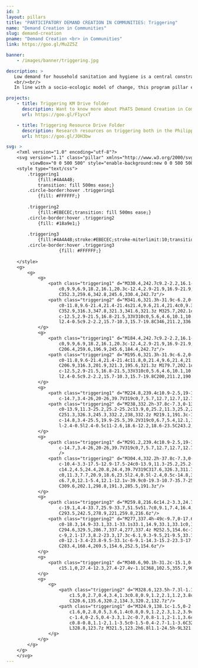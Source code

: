 ```yaml
---
id: 3
layout: pillars
title: "PARTICIPATORY DEMAND CREATION IN COMMUNITIES: Triggering"
name: "Demand Creation in Communities"
slug: demand-creation
pname: "Demand Creation <br> in Communities"
link: https://goo.gl/Mu2Z5Z

banner:
    - /images/banner/triggering.jpg

description: >
   Low demand for household sanitation and hygiene is a central constraint to service improvement, with most households unaware of the true costs of inadequate sanitation and hygiene and, therefore, preferring other spending priorities. For similar reasons, not many communities give priority to collective sanitation and hygiene improvement, with few of those using improved sanitation facilities realizing that their families are affected by the inadequate sanitation of their neighbors.
   <br/><br/>
   In line with a socio-ecologic model of change, this program pillar encourages the implementation of a range of different and complementary approaches to sanitation and hygiene demand creation at community and household levels: context, behavioral and social analysis to identify the bottlenecks and drivers towards collective sanitation outcomes; participatory demand creation campaigns designed to trigger rapid behavior change, encourage positive and sustainable actions to improve household sanitation, and plan towards collective sanitation outcomes such as Zero Open Defecation (ZOD) barangays; mass media campaigns; customized behavior change communications; local campaigns involving political, religious and community leaders; organizing and mobilizing communities to create avenues for dialogue with duty bearers to achieve consensus on action plans and coordinated action to enforce and monitor progress against those plans; and collective incentives and rewards designed to encourage behavior change, sustainability and resiliency.

projects: 
    - title: Triggering KM Drive folder
      description: Want to know more about PhATS Demand Creation in Communities? Check out the latest Knowledge Management Pieces!
      url: https://goo.gl/F1ycxT

    - title: Triggering Resource Drive Folder
      description: Research resources on triggering both in the Philippines and around the world can be found here.
      url: https://goo.gl/JOH3bw

svg: >
    <?xml version="1.0" encoding="utf-8"?>
    <svg version="1.1" class="pillar" xmlns="http://www.w3.org/2000/svg" xmlns:xlink="http://www.w3.org/1999/xlink" x="0px" y="0px"
         viewBox="0 0 500 500" style="enable-background:new 0 0 500 500;" xml:space="preserve">
    <style type="text/css">
        .triggering1
            {fill:#4A4A4B;
            transition: fill 500ms ease;}
        .circle-border:hover .triggering1
            {fill: #FFFFFF;}
            
        .triggering2
            {fill:#EBECEC;transition: fill 500ms ease;}  
        .circle-border:hover .triggering2
            {fill: #18a9e1;}
                    
        .triggering3
            {fill:#4A4A4B;stroke:#EBECEC;stroke-miterlimit:10;transition: fill 500ms ease;}
        .circle-border:hover .triggering3
                    {fill: #FFFFFF;}
        
    </style>
    <g>
        <g>
            <g>
                <path class="triggering1" d="M330.4,242.7c9.2-2.2,16.1-10.4,16.1-20.3c0-11.5-9.3-20.9-20.9-20.9c-11.5,0-20.9,9.3-20.9,20.9
                    c0,9.9,6.9,18.2,16.1,20.3c-12.4,2.9-21.9,16.9-21.9,33.6V310c0,5.9,4.8,10.7,10.7,10.7h31.9c5.9,0,10.7-4.8,10.7-10.7v-33.7
                    C352.3,259.6,342.8,245.6,330.4,242.7z"/>
                <path class="triggering2" d="M341.6,321.3h-31.9c-6.2,0-11.3-5.1-11.3-11.3v-33.7c0-15.9,8.5-29.7,20.4-33.6c-8.7-2.9-14.6-11-14.6-20.3
                    c0-11.8,9.6-21.4,21.4-21.4s21.4,9.6,21.4,21.4c0,9.3-5.9,17.4-14.6,20.3c11.9,3.9,20.4,17.7,20.4,33.6V310
                    C352.9,316.3,347.8,321.3,341.6,321.3z M325.7,202.1c-11.2,0-20.3,9.1-20.3,20.3c0,9.5,6.4,17.6,15.7,19.8l2.4,0.5l-2.4,0.5
                    c-12.5,2.9-21.5,16.8-21.5,33V310c0,5.6,4.6,10.1,10.1,10.1h31.9c5.6,0,10.1-4.6,10.1-10.1v-33.7c0-16.2-9-30.1-21.5-33l-2.4-0.5
                    l2.4-0.5c9.2-2.2,15.7-10.3,15.7-19.8C346,211.2,336.8,202.1,325.7,202.1z"/>
            </g>
            <g>
                <path class="triggering1" d="M184.4,242.7c9.2-2.2,16.1-10.4,16.1-20.3c0-11.5-9.3-20.9-20.9-20.9c-11.5,0-20.9,9.3-20.9,20.9
                    c0,9.9,6.9,18.2,16.1,20.3c-12.4,2.9-21.9,16.9-21.9,33.6V310c0,5.9,4.8,10.7,10.7,10.7h31.9c5.9,0,10.7-4.8,10.7-10.7v-33.7
                    C206.4,259.6,196.9,245.6,184.4,242.7z"/>
                <path class="triggering2" d="M195.6,321.3h-31.9c-6.2,0-11.3-5.1-11.3-11.3v-33.7c0-15.9,8.5-29.7,20.4-33.6c-8.7-2.9-14.6-11-14.6-20.3
                    c0-11.8,9.6-21.4,21.4-21.4c11.8,0,21.4,9.6,21.4,21.4c0,9.3-5.9,17.4-14.6,20.3c11.9,3.9,20.4,17.7,20.4,33.6V310
                    C206.9,316.3,201.9,321.3,195.6,321.3z M179.7,202.1c-11.2,0-20.3,9.1-20.3,20.3c0,9.5,6.4,17.6,15.7,19.8l2.4,0.5l-2.4,0.5
                    c-12.5,2.9-21.5,16.8-21.5,33V310c0,5.6,4.6,10.1,10.1,10.1h31.9c5.6,0,10.1-4.6,10.1-10.1v-33.7c0-16.2-9-30.1-21.5-33l-2.4-0.5
                    l2.4-0.5c9.2-2.2,15.7-10.3,15.7-19.8C200,211.2,190.9,202.1,179.7,202.1z"/>
            </g>
            <g>
                <path class="triggering1" d="M224.8,239.4c10.9-2.5,19-12.3,19-24c0-13.6-11-24.7-24.7-24.7s-24.7,11-24.7,24.7c0,11.7,8.1,21.5,19.1,24
                    c-14.7,3.4-26,20-26,39.7V319c0,7,5.7,12.7,12.7,12.7H238c7,0,12.7-5.7,12.7-12.7v-39.9C250.7,259.4,239.5,242.8,224.8,239.4z"/>
                <path class="triggering2" d="M238,332.2h-37.8c-7.3,0-13.2-5.9-13.2-13.2v-39.9c0-18.9,10.1-35.2,24.4-39.7c-10.4-3.3-17.5-12.9-17.5-24
                    c0-13.9,11.3-25.2,25.2-25.2c13.9,0,25.2,11.3,25.2,25.2c0,11.1-7.1,20.7-17.5,24c14.2,4.5,24.4,20.8,24.4,39.7V319
                    C251.3,326.3,245.3,332.2,238,332.2z M219.1,191.3c-13.3,0-24.1,10.8-24.1,24.1c0,11.3,7.7,20.9,18.6,23.5l2.4,0.5l-2.4,0.5
                    c-14.8,3.4-25.5,19.9-25.5,39.2V319c0,6.7,5.4,12.1,12.1,12.1H238c6.7,0,12.1-5.4,12.1-12.1v-39.9c0-19.3-10.7-35.7-25.5-39.2
                    l-2.4-0.5l2.4-0.5c11-2.6,18.6-12.2,18.6-23.5C243.2,202.1,232.4,191.3,219.1,191.3z"/>
            </g>
            <g>
                <path class="triggering1" d="M291.2,239.4c10.9-2.5,19-12.3,19-24c0-13.6-11-24.7-24.7-24.7s-24.7,11-24.7,24.7c0,11.7,8.1,21.5,19.1,24
                    c-14.7,3.4-26,20-26,39.7V319c0,7,5.7,12.7,12.7,12.7h37.8c7,0,12.7-5.7,12.7-12.7v-39.9C317.1,259.4,305.8,242.8,291.2,239.4z"
                    />
                <path class="triggering2" d="M304.4,332.2h-37.8c-7.3,0-13.2-5.9-13.2-13.2v-39.9c0-18.9,10.1-35.2,24.4-39.7
                    c-10.4-3.3-17.5-12.9-17.5-24c0-13.9,11.3-25.2,25.2-25.2s25.2,11.3,25.2,25.2c0,11.1-7.1,20.7-17.5,24
                    c14.2,4.5,24.4,20.8,24.4,39.7V319C317.6,326.3,311.7,332.2,304.4,332.2z M285.5,191.3c-13.3,0-24.1,10.8-24.1,24.1
                    c0,11.3,7.7,20.9,18.6,23.5l2.4,0.5l-2.4,0.5c-14.8,3.4-25.5,19.9-25.5,39.2V319c0,6.7,5.4,12.1,12.1,12.1h37.8
                    c6.7,0,12.1-5.4,12.1-12.1v-39.9c0-19.3-10.7-35.7-25.5-39.2l-2.4-0.5l2.4-0.5c11-2.6,18.6-12.2,18.6-23.5
                    C309.6,202.1,298.8,191.3,285.5,191.3z"/>
            </g>
            <g>
                <path class="triggering3" d="M259.8,216.6c14.2-3.3,24.7-16,24.7-31.2c0-17.7-14.3-32-32-32s-32,14.3-32,32c0,15.2,10.6,27.9,24.7,31.2
                    c-19.1,4.4-33.7,25.9-33.7,51.5v51.7c0,9.1,7.4,16.4,16.4,16.4h49c9.1,0,16.4-7.4,16.4-16.4v-51.7
                    C293.5,242.5,278.9,221,259.8,216.6z"/>
                <path class="triggering2" d="M277,337.4h-49c-9.7,0-17.6-7.9-17.6-17.6v-51.7c0-24.2,12.7-45.1,30.8-51.5c-13-4.7-21.9-17-21.9-31.2
                    c0-18.3,14.9-33.1,33.1-33.1s33.1,14.9,33.1,33.1c0,14.2-8.8,26.5-21.8,31.1c18,6.4,30.8,27.3,30.8,51.5v51.7
                    C294.6,329.5,286.7,337.4,277,337.4z M252.5,154.6c-17,0-30.9,13.9-30.9,30.9c0,14.4,9.8,26.8,23.9,30.1l4.7,1.1l-4.7,1.1
                    c-9,2.1-17.3,8.2-23.3,17.3c-6.1,9.3-9.5,21-9.5,33.1v51.7c0,8.4,6.9,15.3,15.3,15.3h49c8.4,0,15.3-6.9,15.3-15.3v-51.7
                    c0-12.1-3.4-23.8-9.5-33.1c-6-9.1-14.3-15.2-23.3-17.3l-4.7-1.1l4.7-1.1c14-3.3,23.8-15.6,23.8-30.1
                    C283.4,168.4,269.5,154.6,252.5,154.6z"/>
            </g>
            <g>
                <path class="triggering1" d="M340.6,90.1h-31.2c-15.1,0-27.4,12.3-27.4,27.4v1.1c0,12.1,7.9,22.4,18.8,26l-13.5,16.6l33.2-15.2h20.1
                    c15.1,0,27.4-12.3,27.4-27.4v-1.1C368,102.5,355.7,90.1,340.6,90.1z"/>
            </g>
            <g>
                <g>
                    <path class="triggering2" d="M328.6,123.5h-7.3l-1.1-25.1h9.6L328.6,123.5z M320.2,132.7c0-1.6,0.4-2.9,1.2-3.8c0.8-0.9,2-1.3,3.5-1.3
                        c1.5,0,2.7,0.4,3.4,1.3c0.8,0.9,1.2,2.1,1.2,3.8c0,1.6-0.4,2.8-1.2,3.7c-0.8,0.9-1.9,1.3-3.4,1.3c-1.5,0-2.6-0.4-3.4-1.3
                        C320.6,135.6,320.2,134.3,320.2,132.7z"/>
                    <path class="triggering1" d="M324.9,138.1c-1.5,0-2.8-0.5-3.7-1.4c-0.9-0.9-1.3-2.3-1.3-3.9c0-1.7,0.4-3,1.3-3.9c0.9-1,2.1-1.4,3.7-1.4
                        c1.6,0,2.8,0.5,3.6,1.4c0.8,0.9,1.2,2.3,1.2,3.9c0,1.7-0.4,3-1.3,3.9C327.6,137.6,326.4,138.1,324.9,138.1z M324.9,127.9
                        c-1.4,0-2.5,0.4-3.3,1.2c-0.7,0.8-1.1,2-1.1,3.6c0,1.5,0.4,2.7,1.2,3.5c0.8,0.8,1.9,1.2,3.2,1.2c1.4,0,2.4-0.4,3.2-1.2
                        c0.8-0.8,1.1-2,1.1-3.5c0-1.5-0.4-2.7-1.1-3.6C327.4,128.4,326.3,127.9,324.9,127.9z M328.8,123.7H321l-1.2-25.7H330
                        L328.8,123.7z M321.5,123.2h6.8l1.1-24.5h-9L321.5,123.2z"/>
                </g>
            </g>
        </g>
    </g>
    </svg>
---
```

